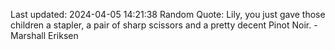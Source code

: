 Last updated: 2024-04-05 14:21:38
Random Quote: Lily, you just gave those children a stapler, a pair of sharp scissors and a pretty decent Pinot Noir. - Marshall Eriksen